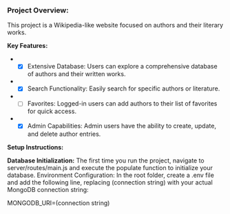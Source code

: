 ### Project Overview:

This project is a Wikipedia-like website focused on authors and their literary works.

**Key Features:**

- - [x] Extensive Database: Users can explore a comprehensive database of authors and their written works.
- - [x] Search Functionality: Easily search for specific authors or literature.
- - [ ] Favorites: Logged-in users can add authors to their list of favorites for quick access.
- - [x] Admin Capabilities: Admin users have the ability to create, update, and delete author entries.

**Setup Instructions:**

**Database Initialization:** The first time you run the project, navigate to server/routes/main.js and execute the populate function to initialize your database.
Environment Configuration: In the root folder, create a .env file and add the following line, replacing (connection string) with your actual MongoDB connection string:

MONGODB_URI=(connection string)
